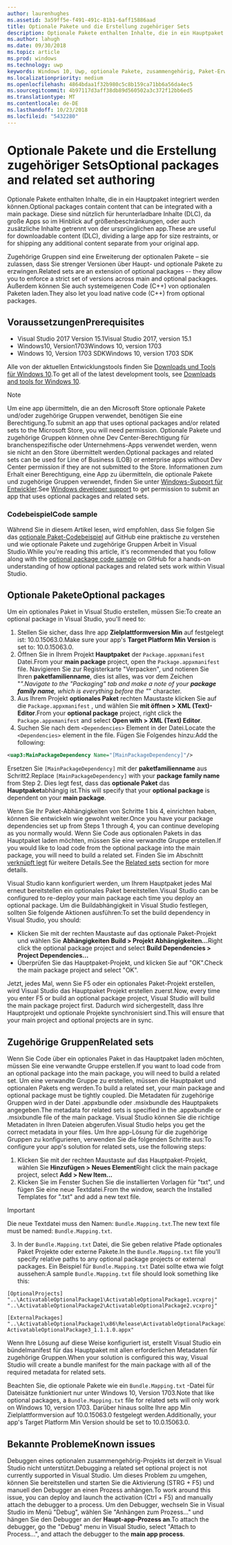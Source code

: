```yaml
---
author: laurenhughes
ms.assetid: 3a59ff5e-f491-491c-81b1-6aff15886aad
title: Optionale Pakete und die Erstellung zugehöriger Sets
description: Optionale Pakete enthalten Inhalte, die in ein Hauptpaket integriert werden können. Diese sind nützlich für herunterladbare Inhalte (DLC), da große Apps so im Hinblick auf Größenbeschränkungen geteilt werden, oder auch, um zusätzliche Inhalte getrennt von der ursprünglichen App zu liefern.
ms.author: lahugh
ms.date: 09/30/2018
ms.topic: article
ms.prod: windows
ms.technology: uwp
keywords: Windows 10, Uwp, optionale Pakete, zusammengehörig, Paket-Erweiterung, visual studio
ms.localizationpriority: medium
ms.openlocfilehash: 4864bdaa1f32b980c5c8b159ca71bb6a56da4ec5
ms.sourcegitcommit: 4b97117d3aff38db89d560502a3c372f12bb6ed5
ms.translationtype: MT
ms.contentlocale: de-DE
ms.lasthandoff: 10/23/2018
ms.locfileid: "5432280"
---
```

# <a name="optional-packages-and-related-set-authoring"></a><span data-ttu-id="3ee62-105">Optionale Pakete und die Erstellung zugehöriger Sets</span><span class="sxs-lookup"><span data-stu-id="3ee62-105">Optional packages and related set authoring</span></span>
<span data-ttu-id="3ee62-106">Optionale Pakete enthalten Inhalte, die in ein Hauptpaket integriert werden können.</span><span class="sxs-lookup"><span data-stu-id="3ee62-106">Optional packages contain content that can be integrated with a main package.</span></span> <span data-ttu-id="3ee62-107">Diese sind nützlich für herunterladbare Inhalte (DLC), da große Apps so im Hinblick auf größenbeschränkungen, oder auch zusätzliche Inhalte getrennt von der ursprünglichen app.</span><span class="sxs-lookup"><span data-stu-id="3ee62-107">These are useful for downloadable content (DLC), dividing a large app for size restraints, or for shipping any additional content separate from your original app.</span></span>

<span data-ttu-id="3ee62-108">Zugehörige Gruppen sind eine Erweiterung der optionalen Pakete – sie zulassen, dass Sie strenger Versionen über Haupt- und optionale Pakete zu erzwingen.</span><span class="sxs-lookup"><span data-stu-id="3ee62-108">Related sets are an extension of optional packages -- they allow you to enforce a strict set of versions across main and optional packages.</span></span> <span data-ttu-id="3ee62-109">Außerdem können Sie auch systemeigenen Code (C++) von optionalen Paketen laden.</span><span class="sxs-lookup"><span data-stu-id="3ee62-109">They also let you load native code (C++) from optional packages.</span></span> 

## <a name="prerequisites"></a><span data-ttu-id="3ee62-110">Voraussetzungen</span><span class="sxs-lookup"><span data-stu-id="3ee62-110">Prerequisites</span></span>

- <span data-ttu-id="3ee62-111">Visual Studio 2017 Version 15.1</span><span class="sxs-lookup"><span data-stu-id="3ee62-111">Visual Studio 2017, version 15.1</span></span>
- <span data-ttu-id="3ee62-112">Windows10, Version1703</span><span class="sxs-lookup"><span data-stu-id="3ee62-112">Windows 10, version 1703</span></span>
- <span data-ttu-id="3ee62-113">Windows 10, Version 1703 SDK</span><span class="sxs-lookup"><span data-stu-id="3ee62-113">Windows 10, version 1703 SDK</span></span>

<span data-ttu-id="3ee62-114">Alle von der aktuellen Entwicklungstools finden Sie [Downloads und Tools für Windows 10](https://developer.microsoft.com/windows/downloads).</span><span class="sxs-lookup"><span data-stu-id="3ee62-114">To get all of the latest development tools, see [Downloads and tools for Windows 10](https://developer.microsoft.com/windows/downloads).</span></span>

> [!NOTE]
> <span data-ttu-id="3ee62-115">Um eine app übermitteln, die an den Microsoft Store optionale Pakete und/oder zugehörige Gruppen verwendet, benötigen Sie eine Berechtigung.</span><span class="sxs-lookup"><span data-stu-id="3ee62-115">To submit an app that uses optional packages and/or related sets to the Microsoft Store, you will need permission.</span></span> <span data-ttu-id="3ee62-116">Optionale Pakete und zugehörige Gruppen können ohne Dev Center-Berechtigung für branchenspezifische oder Unternehmens-Apps verwendet werden, wenn sie nicht an den Store übermittelt werden.</span><span class="sxs-lookup"><span data-stu-id="3ee62-116">Optional packages and related sets can be used for Line of Business (LOB) or enterprise apps without Dev Center permission if they are not submitted to the Store.</span></span> <span data-ttu-id="3ee62-117">Informationen zum Erhalt einer Berechtigung, eine App zu übermitteln, die optionale Pakete und zugehörige Gruppen verwendet, finden Sie unter [Windows-Support für Entwickler](https://developer.microsoft.com/windows/support).</span><span class="sxs-lookup"><span data-stu-id="3ee62-117">See [Windows developer support](https://developer.microsoft.com/windows/support) to get permission to submit an app that uses optional packages and related sets.</span></span>

### <a name="code-sample"></a><span data-ttu-id="3ee62-118">Codebeispiel</span><span class="sxs-lookup"><span data-stu-id="3ee62-118">Code sample</span></span>
<span data-ttu-id="3ee62-119">Während Sie in diesem Artikel lesen, wird empfohlen, dass Sie folgen Sie das [optionale Paket-Codebeispiel](https://github.com/AppInstaller/OptionalPackageSample) auf GitHub eine praktische zu verstehen und wie optionale Pakete und zugehörige Gruppen Arbeit in Visual Studio.</span><span class="sxs-lookup"><span data-stu-id="3ee62-119">While you're reading this article, it's recommended that you follow along with the [optional package code sample](https://github.com/AppInstaller/OptionalPackageSample) on GitHub for a hands-on understanding of how optional packages and related sets work within Visual Studio.</span></span>

## <a name="optional-packages"></a><span data-ttu-id="3ee62-120">Optionale Pakete</span><span class="sxs-lookup"><span data-stu-id="3ee62-120">Optional packages</span></span>
<span data-ttu-id="3ee62-121">Um ein optionales Paket in Visual Studio erstellen, müssen Sie:</span><span class="sxs-lookup"><span data-stu-id="3ee62-121">To create an optional package in Visual Studio, you'll need to:</span></span>
1. <span data-ttu-id="3ee62-122">Stellen Sie sicher, dass Ihre app **Zielplattformversion Min** auf festgelegt ist: 10.0.15063.0.</span><span class="sxs-lookup"><span data-stu-id="3ee62-122">Make sure your app's **Target Platform Min Version** is set to: 10.0.15063.0.</span></span>
2. <span data-ttu-id="3ee62-123">Öffnen Sie in Ihrem Projekt **Hauptpaket** der `Package.appxmanifest` Datei.</span><span class="sxs-lookup"><span data-stu-id="3ee62-123">From your **main package** project, open the `Package.appxmanifest` file.</span></span> <span data-ttu-id="3ee62-124">Navigieren Sie zur Registerkarte "Verpacken", und notieren Sie Ihren **paketfamilienname**, dies ist alles, was vor dem Zeichen "_".</span><span class="sxs-lookup"><span data-stu-id="3ee62-124">Navigate to the "Packaging" tab and make a note of your **package family name**, which is everything before the "_" character.</span></span>
3. <span data-ttu-id="3ee62-125">Aus Ihrem Projekt **optionales Paket** rechten Maustaste klicken Sie auf die `Package.appxmanifest` , und wählen Sie **mit öffnen > XML (Text)-Editor**.</span><span class="sxs-lookup"><span data-stu-id="3ee62-125">From your **optional package** project, right click the `Package.appxmanifest` and select **Open with > XML (Text) Editor**.</span></span>
4. <span data-ttu-id="3ee62-126">Suchen Sie nach dem `<Dependencies>` Element in der Datei.</span><span class="sxs-lookup"><span data-stu-id="3ee62-126">Locate the `<Dependencies>` element in the file.</span></span> <span data-ttu-id="3ee62-127">Fügen Sie Folgendes hinzu:</span><span class="sxs-lookup"><span data-stu-id="3ee62-127">Add the following:</span></span>

```XML
<uap3:MainPackageDependency Name="[MainPackageDependency]"/>
```

<span data-ttu-id="3ee62-128">Ersetzen Sie `[MainPackageDependency]` mit der **paketfamilienname** aus Schritt2.</span><span class="sxs-lookup"><span data-stu-id="3ee62-128">Replace `[MainPackageDependency]` with your **package family name** from Step 2.</span></span> <span data-ttu-id="3ee62-129">Dies legt fest, dass das **optionale Paket** das **Hauptpaket**abhängig ist.</span><span class="sxs-lookup"><span data-stu-id="3ee62-129">This will specify that your **optional package** is dependent on your **main package**.</span></span>

<span data-ttu-id="3ee62-130">Wenn Sie Ihr Paket-Abhängigkeiten von Schritte 1 bis 4, einrichten haben, können Sie entwickeln wie gewohnt weiter.</span><span class="sxs-lookup"><span data-stu-id="3ee62-130">Once you have your package dependencies set up from Steps 1 through 4, you can continue developing as you normally would.</span></span> <span data-ttu-id="3ee62-131">Wenn Sie Code aus optionalen Pakets in das Hauptpaket laden möchten, müssen Sie eine verwandte Gruppe erstellen.</span><span class="sxs-lookup"><span data-stu-id="3ee62-131">If you would like to load code from the optional package into the main package, you will need to build a related set.</span></span> <span data-ttu-id="3ee62-132">Finden Sie im Abschnitt [verknüpft legt](#related_sets) für weitere Details.</span><span class="sxs-lookup"><span data-stu-id="3ee62-132">See the [Related sets](#related_sets) section for more details.</span></span>

<span data-ttu-id="3ee62-133">Visual Studio kann konfiguriert werden, um Ihrem Hauptpaket jedes Mal erneut bereitstellen ein optionales Paket bereitstellen.</span><span class="sxs-lookup"><span data-stu-id="3ee62-133">Visual Studio can be configured to re-deploy your main package each time you deploy an optional package.</span></span> <span data-ttu-id="3ee62-134">Um die Buildabhängigkeit in Visual Studio festlegen, sollten Sie folgende Aktionen ausführen:</span><span class="sxs-lookup"><span data-stu-id="3ee62-134">To set the build dependency in Visual Studio, you should:</span></span>

- <span data-ttu-id="3ee62-135">Klicken Sie mit der rechten Maustaste auf das optionale Paket-Projekt und wählen Sie **Abhängigkeiten Build > Projekt Abhängigkeiten...**</span><span class="sxs-lookup"><span data-stu-id="3ee62-135">Right click the optional package project and select **Build Dependencies > Project Dependencies...**</span></span>
- <span data-ttu-id="3ee62-136">Überprüfen Sie das Hauptpaket-Projekt, und klicken Sie auf "OK".</span><span class="sxs-lookup"><span data-stu-id="3ee62-136">Check the main package project and select "OK".</span></span> 

<span data-ttu-id="3ee62-137">Jetzt, jedes Mal, wenn Sie F5 oder ein optionales Paket-Projekt erstellen, wird Visual Studio das Hauptpaket Projekt erstellen zuerst.</span><span class="sxs-lookup"><span data-stu-id="3ee62-137">Now, every time you enter F5 or build an optional package project, Visual Studio will build the main package project first.</span></span> <span data-ttu-id="3ee62-138">Dadurch wird sichergestellt, dass Ihre Hauptprojekt und optionale Projekte synchronisiert sind.</span><span class="sxs-lookup"><span data-stu-id="3ee62-138">This will ensure that your main project and optional projects are in sync.</span></span>

## <span data-ttu-id="3ee62-139">Zugehörige Gruppen<a name="related_sets"></a></span><span class="sxs-lookup"><span data-stu-id="3ee62-139">Related sets<a name="related_sets"></a></span></span>

<span data-ttu-id="3ee62-140">Wenn Sie Code über ein optionales Paket in das Hauptpaket laden möchten, müssen Sie eine verwandte Gruppe erstellen.</span><span class="sxs-lookup"><span data-stu-id="3ee62-140">If you want to load code from an optional package into the main package, you will need to build a related set.</span></span> <span data-ttu-id="3ee62-141">Um eine verwandte Gruppe zu erstellen, müssen die Hauptpaket und optionalen Pakets eng werden.</span><span class="sxs-lookup"><span data-stu-id="3ee62-141">To build a related set, your main package and optional package must be tightly coupled.</span></span> <span data-ttu-id="3ee62-142">Die Metadaten für zugehörige Gruppen wird in der Datei .appxbundle oder .msixbundle des Hauptpakets angegeben.</span><span class="sxs-lookup"><span data-stu-id="3ee62-142">The metadata for related sets is specified in the .appxbundle or .msixbundle file of the main package.</span></span> <span data-ttu-id="3ee62-143">Visual Studio können Sie die richtige Metadaten in Ihren Dateien abgerufen.</span><span class="sxs-lookup"><span data-stu-id="3ee62-143">Visual Studio helps you get the correct metadata in your files.</span></span> <span data-ttu-id="3ee62-144">Um Ihre app-Lösung für die zugehörige Gruppen zu konfigurieren, verwenden Sie die folgenden Schritte aus:</span><span class="sxs-lookup"><span data-stu-id="3ee62-144">To configure your app's solution for related sets, use the following steps:</span></span>

1. <span data-ttu-id="3ee62-145">Klicken Sie mit der rechten Maustaste auf das Hauptpaket-Projekt, wählen Sie **Hinzufügen > Neues Element**</span><span class="sxs-lookup"><span data-stu-id="3ee62-145">Right click the main package project, select **Add > New Item...**</span></span>
2. <span data-ttu-id="3ee62-146">Klicken Sie im Fenster Suchen Sie die installierten Vorlagen für "txt", und fügen Sie eine neue Textdatei.</span><span class="sxs-lookup"><span data-stu-id="3ee62-146">From the window, search the Installed Templates for ".txt" and add a new text file.</span></span>
> [!IMPORTANT]
> <span data-ttu-id="3ee62-147">Die neue Textdatei muss den Namen: `Bundle.Mapping.txt`.</span><span class="sxs-lookup"><span data-stu-id="3ee62-147">The new text file must be named: `Bundle.Mapping.txt`.</span></span>
3. <span data-ttu-id="3ee62-148">In der `Bundle.Mapping.txt` Datei, die Sie geben relative Pfade optionales Paket Projekte oder externe Pakete.</span><span class="sxs-lookup"><span data-stu-id="3ee62-148">In the `Bundle.Mapping.txt` file you'll specify relative paths to any optional package projects or external packages.</span></span> <span data-ttu-id="3ee62-149">Ein Beispiel für `Bundle.Mapping.txt` Datei sollte etwa wie folgt aussehen:</span><span class="sxs-lookup"><span data-stu-id="3ee62-149">A sample `Bundle.Mapping.txt` file should look something like this:</span></span>

```syntax
[OptionalProjects]
"..\ActivatableOptionalPackage1\ActivatableOptionalPackage1.vcxproj"
"..\ActivatableOptionalPackage2\ActivatableOptionalPackage2.vcxproj"

[ExternalPackages]
"..\ActivatableOptionalPackage1\x86\Release\ActivatableOptionalPackage3_1.1.1.0\ ActivatableOptionalPackage3_1.1.1.0.appx"
```

<span data-ttu-id="3ee62-150">Wenn Ihre Lösung auf diese Weise konfiguriert ist, erstellt Visual Studio ein bündelmanifest für das Hauptpaket mit allen erforderlichen Metadaten für zugehörige Gruppen.</span><span class="sxs-lookup"><span data-stu-id="3ee62-150">When your solution is configured this way, Visual Studio will create a bundle manifest for the main package with all of the required metadata for related sets.</span></span> 

<span data-ttu-id="3ee62-151">Beachten Sie, die optionale Pakete wie ein `Bundle.Mapping.txt` -Datei für Dateisätze funktioniert nur unter Windows 10, Version 1703.</span><span class="sxs-lookup"><span data-stu-id="3ee62-151">Note that like optional packages, a `Bundle.Mapping.txt` file for related sets will only work on Windows 10, version 1703.</span></span> <span data-ttu-id="3ee62-152">Darüber hinaus sollte Ihre app Min Zielplattformversion auf 10.0.15063.0 festgelegt werden.</span><span class="sxs-lookup"><span data-stu-id="3ee62-152">Additionally, your app's Target Platform Min Version should be set to 10.0.15063.0.</span></span>

## <span data-ttu-id="3ee62-153">Bekannte Probleme<a name="known_issues"></a></span><span class="sxs-lookup"><span data-stu-id="3ee62-153">Known issues<a name="known_issues"></a></span></span>

<span data-ttu-id="3ee62-154">Debuggen eines optionalen zusammengehörig-Projekts ist derzeit in Visual Studio nicht unterstützt.</span><span class="sxs-lookup"><span data-stu-id="3ee62-154">Debugging a related set optional project is not currently supported in Visual Studio.</span></span> <span data-ttu-id="3ee62-155">Um dieses Problem zu umgehen, können Sie bereitstellen und starten Sie die Aktivierung (STRG + F5) und manuell den Debugger an einen Prozess anhängen.</span><span class="sxs-lookup"><span data-stu-id="3ee62-155">To work around this issue, you can deploy and launch the activation (Ctrl + F5) and manually attach the debugger to a process.</span></span> <span data-ttu-id="3ee62-156">Um den Debugger, wechseln Sie in Visual Studio im Menü "Debug", wählen Sie "Anhängen zum Prozess..." und hängen Sie den Debugger an der **Haupt-app-Prozess an**.</span><span class="sxs-lookup"><span data-stu-id="3ee62-156">To attach the debugger, go the "Debug" menu in Visual Studio, select "Attach to Process...", and attach the debugger to the **main app process**.</span></span>